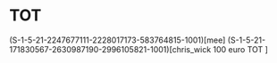 # TOT 

(S-1-5-21-2247677111-2228017173-583764815-1001)[mee]
(S-1-5-21-171830567-2630987190-2996105821-1001)[chris_wick       100 euro TOT ]
